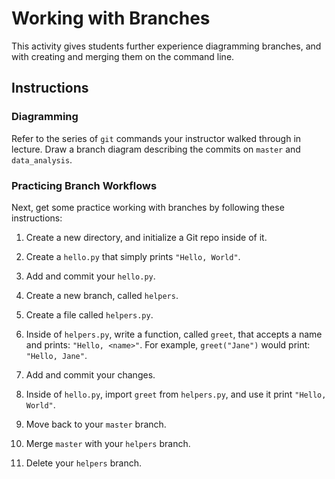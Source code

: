# Working with Branches

This activity gives students further experience diagramming branches, and with creating and merging them on the command line.

## Instructions

### Diagramming

Refer to the series of `git` commands your instructor walked through in lecture. Draw a branch diagram describing the commits on `master` and `data_analysis`.

### Practicing Branch Workflows

Next, get some practice working with branches by following these instructions:

1. Create a new directory, and initialize a Git repo inside of it.

2. Create a `hello.py` that simply prints `"Hello, World"`.

3. Add and commit your `hello.py`.

4. Create a new branch, called `helpers`.

5. Create a file called `helpers.py`.

6. Inside of `helpers.py`, write a function, called `greet`, that accepts a name and prints: `"Hello, <name>"`. For example, `greet("Jane")` would print: `"Hello, Jane"`.

7. Add and commit your changes.

8. Inside of `hello.py`, import `greet` from `helpers.py`, and use it print `"Hello, World"`.

9. Move back to your `master` branch.

10. Merge `master` with your `helpers` branch.

11. Delete your `helpers` branch.
